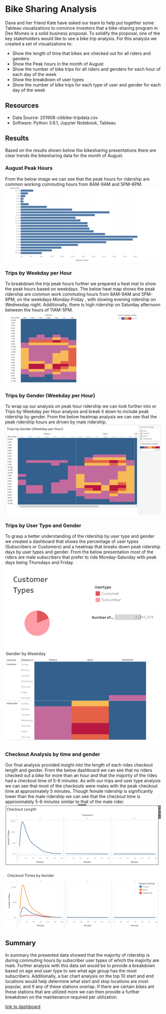 # Bike Sharing Analysis
Dana and her friend Kate have asked our team to help put together some Tableau visualizations to convince investors that a bike-sharing program in Des Moines is a solid business proposal. To solidify the proposal, one of the key stakeholders would like to see a bike trip analysis.
For this analysis we created a set of visualizations to:
-	Show the length of time that bikes are checked out for all riders and genders
-	Show the Peak hours in the month of August
-	Show the number of bike trips for all riders and genders for each hour of each day of the week
-	Show the breakdown of user types
-	Show the number of bike trips for each type of user and gender for each day of the week
## Resources
-	Data Source: 201908-citibike-tripdata.csv
-	Software: Python 3.6.1, Jupyter Notebook, Tableau
## Results 
Based on the results shown below the bikesharing presentations there are clear trends the bikesharing data for the month of August.

### August Peak Hours
From the below image we can see that the peak hours for ridership are common working commuting hours from 8AM-9AM and 5PM-6PM.
![ Fig 1]( https://github.com/lmacera/bikesharing/blob/main/Resources/Fig%201.PNG )
### Trips by Weekday per Hour
To breakdown the trip peak hours further we prepared a heat mat to show the peak hours based on weekdays. The below heat map shows the peak ridership are common work commuting hours from 8AM-9AM and 5PM-6PM, on the weekdays Monday-Friday , with slowing evening ridership on Wednesday night. Additionally, there is high ridership on Saturday afternoon between the hours of 11AM-5PM.
![ Fig 2]( https://github.com/lmacera/bikesharing/blob/main/Resources/Fig%202.PNG )

### Trips by Gender (Weekday per Hour)
To wrap up our analysis on peak hour ridership we can look further into or Trips by Weekday per Hour analysis and break it down to include peak ridership by gender. From the below heatmap analysis we can see that the peak ridership hours are driven by male ridership.
![ Fig 3]( https://github.com/lmacera/bikesharing/blob/main/Resources/Fig%203.PNG )

### Trips by User Type and Gender
To grasp a better understanding of the ridership by user type and gender we created a dashboard that shows the percentage of user types (Subscribers or Customers) and a heatmap that breaks down peak ridership days by user types and gender. From the below presentation most of the riders are male subscribers that prefer to ride Monday-Saturday with peak days being Thursdays and Friday.
![ Fig 4]( https://github.com/lmacera/bikesharing/blob/main/Resources/Fig%204.PNG )
![ Fig 5]( https://github.com/lmacera/bikesharing/blob/main/Resources/Fig%205.PNG )
### Checkout Analysis by time and gender
Our final analysis provided insight into the length of each rides checkout length and gender. From the below dashboard we can see that no riders checked out a bike for more than an hour and that the majority of the rides had a checkout time of 5-6 minutes. As with our trips and user type analysis we can see that most of the checkouts were males with the peak checkout time at approximately 5 minutes. Though female ridership is significantly lower than the male ridership we can see that the checkout time is approximately 5-6 minutes similar to that of the male rider.
![ Fig 6]( https://github.com/lmacera/bikesharing/blob/main/Resources/Fig%206.PNG )
## Summary
In summary the presented data showed that the majority of ridership is during commuting hours by subscriber user types of which the majority are male. Further analysis with this data set would be to provide a breakdown based on age and user type to see what age group has the most subscribers. Additionally, a bar chart analysis on the top 10 start and end locations would help determine what start and stop locations are most popular, and if any of these stations overlap. If there are certain bikes ant these stations that are utilized more we can then provide a further breakdown on the maintenance required per utilization. 


[link to dashboard]( https://public.tableau.com/app/profile/lisa.macera/viz/BikeChallenge_16403990849060/NYCBikingAnalysis?publish=yes )
